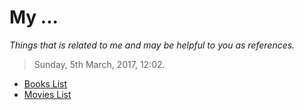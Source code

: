 # My ...

*Things that is related to me and may be helpful to you as references.*

> Sunday, 5th March, 2017, 12:02.

- [Books List](Books-List.html)
- [Movies List](Movies-List.html)
